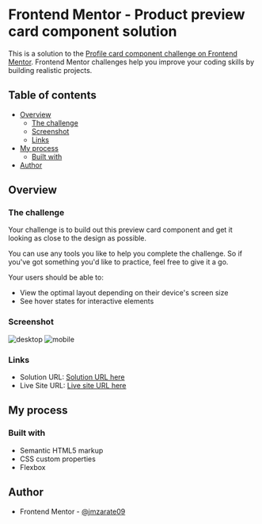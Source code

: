 # Frontend Mentor - Product preview card component solution

This is a solution to the [Profile card component challenge on Frontend Mentor](https://www.frontendmentor.io/challenges/profile-card-component-cfArpWshJ). Frontend Mentor challenges help you improve your coding skills by building realistic projects. 

## Table of contents

- [Overview](#overview)
  - [The challenge](#the-challenge)
  - [Screenshot](#screenshot)
  - [Links](#links)
- [My process](#my-process)
  - [Built with](#built-with)
- [Author](#author)

## Overview

### The challenge

Your challenge is to build out this preview card component and get it looking as close to the design as possible.

You can use any tools you like to help you complete the challenge. So if you've got something you'd like to practice, feel free to give it a go.

Your users should be able to:

- View the optimal layout depending on their device's screen size
- See hover states for interactive elements

### Screenshot

![desktop](https://user-images.githubusercontent.com/104710592/202096940-3aaddf20-2476-45d8-8e93-afd5a8830941.png)
![mobile](https://user-images.githubusercontent.com/104710592/202096951-9347505f-2d58-4b0f-985b-6300026d1a4e.png)



### Links

- Solution URL: [Solution URL here](https://www.frontendmentor.io/solutions/nft-preview-card-component-solution-0NjQtYq3CT)
- Live Site URL: [Live site URL here](https://jmzarate09.github.io/Frontend-mentor/NFT-preview-card/)

## My process

### Built with

- Semantic HTML5 markup
- CSS custom properties
- Flexbox

## Author
- Frontend Mentor - [@jmzarate09](https://www.frontendmentor.io/profile/0waa)
